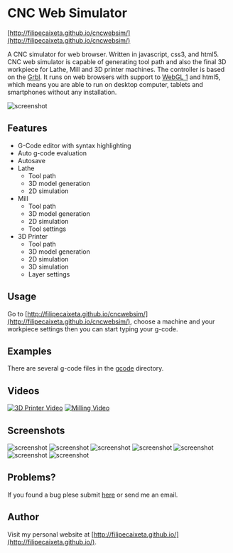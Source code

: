 # CNC Web Simulator
[http://filipecaixeta.github.io/cncwebsim/](http://filipecaixeta.github.io/cncwebsim/)

A CNC simulator for web browser. Written in javascript, css3, and html5. CNC web simulator is capable of generating tool path and also the final 3D workpiece for Lathe, Mill and 3D printer machines. The controller is based on the [Grbl](https://github.com/grbl/grbl). It runs on web browsers with support to [WebGL 1](http://webglreport.com/?v=1) and html5, which means you are able to run on desktop computer, tablets and smartphones without any installation.  

![screenshot](https://raw.githubusercontent.com/filipecaixeta/cncwebsim/gh-pages/doc/img/img.jpg)

## Features
- G-Code editor with syntax highlighting
- Auto g-code evaluation 
- Autosave
- Lathe 
  - Tool path
  - 3D model generation
  - 2D simulation
- Mill 
  - Tool path
  - 3D model generation
  - 2D simulation
  - Tool settings
- 3D Printer 
  - Tool path
  - 3D model generation
  - 2D simulation
  - 3D simulation
  - Layer settings

## Usage
Go to [http://filipecaixeta.github.io/cncwebsim/](http://filipecaixeta.github.io/cncwebsim/), choose a machine and your workpiece settings then you can start typing your g-code.

## Examples
There are several g-code files in the [gcode](https://github.com/filipecaixeta/cncwebsim/tree/master/gcode) directory.

## Videos

[![3D Printer Video](https://img.youtube.com/vi/M1BzJxOawP4/0.jpg)](https://www.youtube.com/watch?v=M1BzJxOawP4)
[![Milling Video](https://img.youtube.com/vi/MkyDBnkoG4M/0.jpg)](https://www.youtube.com/watch?v=MkyDBnkoG4M)

## Screenshots

![screenshot](https://raw.githubusercontent.com/filipecaixeta/cncwebsim/master/doc/img/samsGALAXYs5.png)
![screenshot](https://raw.githubusercontent.com/filipecaixeta/cncwebsim/gh-pages/doc/img/img5.jpg)
![screenshot](https://raw.githubusercontent.com/filipecaixeta/cncwebsim/gh-pages/doc/img/img7.jpg)
![screenshot](https://raw.githubusercontent.com/filipecaixeta/cncwebsim/gh-pages/doc/img/img3.jpg)
![screenshot](https://raw.githubusercontent.com/filipecaixeta/cncwebsim/gh-pages/doc/img/img2.jpg)
![screenshot](https://raw.githubusercontent.com/filipecaixeta/cncwebsim/gh-pages/doc/img/img6.jpg)
![screenshot](https://raw.githubusercontent.com/filipecaixeta/cncwebsim/gh-pages/doc/img/img4.jpg)

## Problems?
If you found a bug plese submit [here](https://github.com/filipecaixeta/cncwebsim/issues) or send me an email.

## Author
Visit my personal website at [http://filipecaixeta.github.io/](http://filipecaixeta.github.io/).

